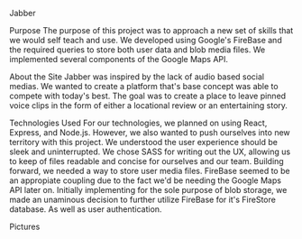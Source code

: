 Jabber

Purpose
The purpose of this project was to approach a new set of skills that we would self teach and use. We developed using Google's FireBase and the required queries to store both user data and blob media files. We implemented several components of the Google Maps API.  

About the Site
Jabber was inspired by the lack of audio based social medias. We wanted to create a platform that's base concept was able to compete with today's best. The goal was to create a place to leave pinned voice clips in the form of either a locational review or an entertaining story.  

Technologies Used
For our technologies, we planned on using React, Express, and Node.js. However, we also wanted to push ourselves into new territory with this project. We understood the user experience should be sleek and uninterrupted. We chose SASS for writing out the UX, allowing us to keep of files readable and concise for ourselves and our team. Building forward, we needed a way to store user media files. FireBase seemed to be an appropiate coupling due to the fact we'd be needing the Google Maps API later on. Initially implementing for the sole purpose of blob storage, we made an unaminous decision to further utilize FireBase for it's FireStore database. As well as user authentication.

Pictures
